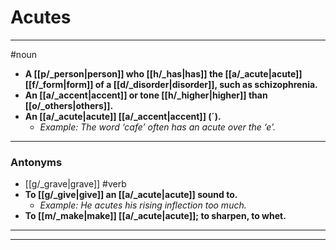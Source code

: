 # Acutes
---
#noun
- **A [[p/_person|person]] who [[h/_has|has]] the [[a/_acute|acute]] [[f/_form|form]] of a [[d/_disorder|disorder]], such as schizophrenia.**
- **An [[a/_accent|accent]] or tone [[h/_higher|higher]] than [[o/_others|others]].**
- **An [[a/_acute|acute]] [[a/_accent|accent]] (´).**
	- _Example: The word ‘cafe’ often has an acute over the ‘e’._
---
### Antonyms
- [[g/_grave|grave]]
#verb
- **To [[g/_give|give]] an [[a/_acute|acute]] sound to.**
	- _Example: He acutes his rising inflection too much._
- **To [[m/_make|make]] [[a/_acute|acute]]; to sharpen, to whet.**
---
---

